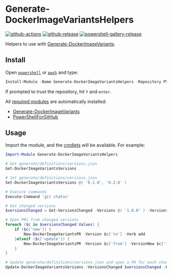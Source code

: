 # Generate-DockerImageVariantsHelpers

[![github-actions](https://github.com/theohbrothers/Generate-DockerImageVariantsHelpers/workflows/ci-master-pr/badge.svg)](https://github.com/theohbrothers/Generate-DockerImageVariantsHelpers/actions)
[![github-release](https://img.shields.io/github/v/release/theohbrothers/Generate-DockerImageVariantsHelpers?style=flat-square)](https://github.com/theohbrothers/Generate-DockerImageVariantsHelpers/releases/)
[![powershell-gallery-release](https://img.shields.io/powershellgallery/v/Generate-DockerImageVariantsHelpers?logo=powershell&logoColor=white&label=PSGallery&labelColor=&style=flat-square)](https://www.powershellgallery.com/packages/Generate-DockerImageVariantsHelpers/)

Helpers to use with [Generate-DockerImageVariants](https://github.com/theohbrothers/Generate-DockerImageVariants).

## Install

Open [`powershell`](https://docs.microsoft.com/en-us/powershell/scripting/windows-powershell/install/installing-windows-powershell?view=powershell-5.1) or [`pwsh`](https://github.com/powershell/powershell#-powershell) and type:

```powershell
Install-Module -Name Generate-DockerImageVariantsHelpers -Repository PSGallery -Scope CurrentUser -Verbose
```

If prompted to trust the repository, hit `Y` and `enter`.

All [required modules](src/Generate-DockerImageVariantsHelpers/Generate-DockerImageVariantsHelpers.psd1) are automatically installed:

- [Generate-DockerImageVariants](https://www.powershellgallery.com/packages/Generate-DockerImageVariants/)
- [PowerShellForGitHub](https://www.powershellgallery.com/packages/PowerShellForGitHub)

## Usage

Import the module, and the [cmdlets](src/Generate-DockerImageVariantsHelpers/public) will be available. For example:

```powershell
Import-Module Generate-DockerImageVariantsHelpers

# Get generate/definitions/versions.json
Get-DockerImageVariantsVersions

# Set generate/definitions/versions.json
Set-DockerImageVariantsVersions @( '0.1.0', '0.2.0' )

# Execute commands
Execute-Command 'git status'

# Get changed versions
$versionsChanged = Get-VersionsChanged -Versions @( '1.0.0' ) -VersionsNew @( '1.0.1', '1.1.0' ) -AsObject

# Open PRs from changed versions
foreach ($c in $versionsChanged.Values) {
    if ($c['new']) {
        New-DockerImageVariantsPR -Version $c['to'] -Verb add
    }elseif ($c['update']) {
        New-DockerImageVariantsPR -Version $c['from'] -VersionNew $c['to'] -Verb update
    }
}

# Update generate/definitions/versions.json and open a PR for each changed version
Update-DockerImageVariantsVersions -VersionsChanged $versionsChanged -PR
```
